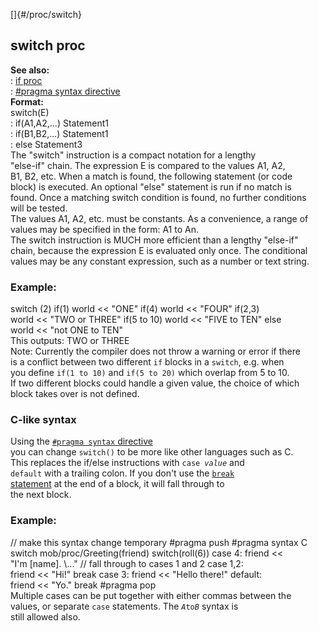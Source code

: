 []{#/proc/switch}    
## switch proc    
**See also:**    
:   [if proc](/ref/proc/if)    
:   [#pragma syntax directive](/ref/DM/preprocessor/pragma/syntax)    
**Format:**    
switch(E)    
:   if(A1,A2,\...) Statement1    
:   if(B1,B2,\...) Statement1    
:   else Statement3    
The \"switch\" instruction is a compact notation for a lengthy    
\"else-if\" chain. The expression E is compared to the values A1, A2,    
B1, B2, etc. When a match is found, the following statement (or code    
block) is executed. An optional \"else\" statement is run if no match is    
found. Once a matching switch condition is found, no further conditions    
will be tested.    
The values A1, A2, etc. must be constants. As a convenience, a range of    
values may be specified in the form: A1 to An.    
The switch instruction is MUCH more efficient than a lengthy \"else-if\"    
chain, because the expression E is evaluated only once. The conditional    
values may be any constant expression, such as a number or text string.    
### Example:    
switch (2) if(1) world \<\< \"ONE\" if(4) world \<\< \"FOUR\" if(2,3)    
world \<\< \"TWO or THREE\" if(5 to 10) world \<\< \"FIVE to TEN\" else    
world \<\< \"not ONE to TEN\"    
This outputs: TWO or THREE    
Note: Currently the compiler does not throw a warning or error if there    
is a conflict between two different `if` blocks in a `switch`, e.g. when    
you define `if(1 to 10)` and `if(5 to 20)` which overlap from 5 to 10.    
If two different blocks could handle a given value, the choice of which    
block takes over is not defined.    
### C-like syntax    
Using the [`#pragma syntax` directive](/ref/DM/preprocessor/pragma/syntax)    
you can change `switch()` to be more like other languages such as C.    
This replaces the if/else instructions with `case `*`value`* and    
`default` with a trailing colon. If you don\'t use the [`break`    
statement](/ref/proc/break) at the end of a block, it will fall through to    
the next block.    
### Example:    
// make this syntax change temporary #pragma push #pragma syntax C    
switch mob/proc/Greeting(friend) switch(roll(6)) case 4: friend \<\<    
\"I\'m \[name\]. \\\...\" // fall through to cases 1 and 2 case 1,2:    
friend \<\< \"Hi!\" break case 3: friend \<\< \"Hello there!\" default:    
friend \<\< \"Yo.\" break #pragma pop    
Multiple cases can be put together with either commas between the    
values, or separate `case` statements. The *`A`*` to `*`B`* syntax is    
still allowed also.  